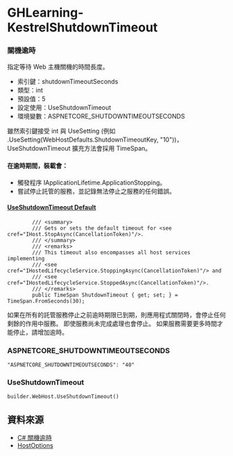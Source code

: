 # GHLearning-KestrelShutdownTimeout

### 關機逾時
指定等待 Web 主機關機的時間長度。

- 索引鍵：shutdownTimeoutSeconds
- 類型：int
- 預設值：5
- 設定使用：UseShutdownTimeout
- 環境變數：ASPNETCORE_SHUTDOWNTIMEOUTSECONDS

雖然索引鍵接受 int 與 UseSetting (例如 .UseSetting(WebHostDefaults.ShutdownTimeoutKey, "10"))，UseShutdownTimeout 擴充方法會採用 TimeSpan。

#### 在逾時期間，裝載會：
- 觸發程序 IApplicationLifetime.ApplicationStopping。
- 嘗試停止託管的服務，並記錄無法停止之服務的任何錯誤。

#### [UseShutdownTimeout Default](https://source.dot.net/#Microsoft.Extensions.Hosting/HostOptions.cs)
```
        /// <summary>
        /// Gets or sets the default timeout for <see cref="IHost.StopAsync(CancellationToken)"/>.
        /// </summary>
        /// <remarks>
        /// This timeout also encompasses all host services implementing
        /// <see cref="IHostedLifecycleService.StoppingAsync(CancellationToken)"/> and
        /// <see cref="IHostedLifecycleService.StoppedAsync(CancellationToken)"/>.
        /// </remarks>
        public TimeSpan ShutdownTimeout { get; set; } = TimeSpan.FromSeconds(30);
```

如果在所有的託管服務停止之前逾時期限已到期，則應用程式關閉時，會停止任何剩餘的作用中服務。 即使服務尚未完成處理也會停止。 如果服務需要更多時間才能停止，請增加逾時。

### ASPNETCORE_SHUTDOWNTIMEOUTSECONDS
```
"ASPNETCORE_SHUTDOWNTIMEOUTSECONDS": "40"
```

### UseShutdownTimeout
```
builder.WebHost.UseShutdownTimeout()
```

## 資料來源
- [C# 關機逾時](https://learn.microsoft.com/zh-tw/aspnet/core/fundamentals/host/web-host?view=aspnetcore-9.0#shutdown-timeout)
- [HostOptions](https://source.dot.net/#Microsoft.Extensions.Hosting/HostOptions.cs)